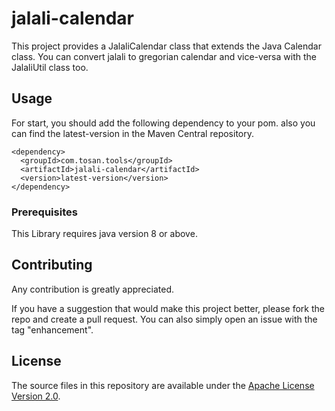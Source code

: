 # jalali-calendar

This project provides a JalaliCalendar class that extends the Java Calendar class.
You can convert jalali to gregorian calendar and vice-versa with the JalaliUtil class too.

## Usage

For start, you should add the following dependency to your pom. 
also you can find the latest-version in the Maven Central repository.

```
<dependency>
  <groupId>com.tosan.tools</groupId>
  <artifactId>jalali-calendar</artifactId>
  <version>latest-version</version>
</dependency>
```

### Prerequisites

This Library requires java version 8 or above.

## Contributing

Any contribution is greatly appreciated.

If you have a suggestion that would make this project better, please fork the repo and create a pull request.
You can also simply open an issue with the tag "enhancement".

## License

The source files in this repository are available under the [Apache License Version 2.0](./LICENSE.txt).
